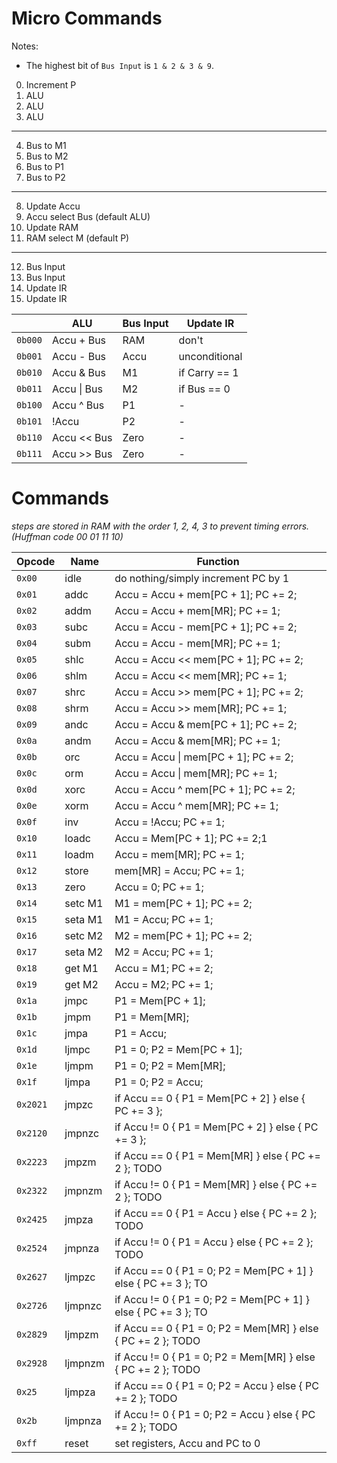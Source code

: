 # Micro Commands

Notes:

- The highest bit of `Bus Input` is `1 & 2 & 3 & 9`.

0. Increment P
1. ALU
2. ALU
3. ALU
---
4. Bus to M1
5. Bus to M2
6. Bus to P1
7. Bus to P2
---
8. Update Accu
9. Accu select Bus (default ALU)
10. Update RAM
11. RAM select M (default P)
---
12. Bus Input
13. Bus Input
14. Update IR
15. Update IR

|           | ALU           | Bus Input | Update IR     |
| --------- | ------------- | --------- | ------------- |
| `0b000`   | Accu + Bus    | RAM       | don't         |
| `0b001`   | Accu - Bus    | Accu      | unconditional |
| `0b010`   | Accu & Bus    | M1        | if Carry == 1 |
| `0b011`   | Accu \| Bus   | M2        | if Bus == 0   |
| `0b100`   | Accu ^ Bus    | P1        | -             |
| `0b101`   | !Accu         | P2        | -             |
| `0b110`   | Accu << Bus   | Zero      | -             |
| `0b111`   | Accu >> Bus   | Zero      | -             |

# Commands

*steps are stored in RAM with the order 1, 2, 4, 3 to prevent timing errors. (Huffman code 00 01 11 10)*

| Opcode   | Name     | Function                                                      |
| -------- | -------- | ------------------------------------------------------------- |
| `0x00`   | idle     | do nothing/simply increment PC by 1                           |
| `0x01`   | addc     | Accu = Accu + mem[PC + 1]; PC += 2;                           |
| `0x02`   | addm     |Accu = Accu + mem[MR]; PC += 1;                                |
| `0x03`   | subc     | Accu = Accu - mem[PC + 1]; PC += 2;                           |
| `0x04`   | subm     | Accu = Accu - mem[MR]; PC += 1;                               |
| `0x05`   | shlc     | Accu = Accu << mem[PC + 1]; PC += 2;                          |
| `0x06`   | shlm     | Accu = Accu << mem[MR]; PC += 1;                              |
| `0x07`   | shrc     | Accu = Accu >> mem[PC + 1]; PC += 2;                          |
| `0x08`   | shrm     | Accu = Accu >> mem[MR]; PC += 1;                              |
| `0x09`   | andc     | Accu = Accu & mem[PC + 1]; PC += 2;                           |
| `0x0a`   | andm     | Accu = Accu & mem[MR]; PC += 1;                               |
| `0x0b`   | orc      | Accu = Accu \| mem[PC + 1]; PC += 2;                          |
| `0x0c`   | orm      | Accu = Accu \| mem[MR]; PC += 1;                              |
| `0x0d`   | xorc     | Accu = Accu ^ mem[PC + 1]; PC += 2;                           |
| `0x0e`   | xorm     | Accu = Accu ^ mem[MR]; PC += 1;                               |
| `0x0f`   | inv      | Accu = !Accu; PC += 1;                                        |
| `0x10`   | loadc    | Accu = Mem[PC + 1]; PC += 2;1                                 |
| `0x11`   | loadm    | Accu = mem[MR]; PC += 1;                                      |
| `0x12`   | store    | mem[MR] = Accu; PC += 1;                                      |
| `0x13`   | zero     | Accu = 0; PC += 1;                                            |
| `0x14`   | setc M1  | M1 = mem[PC + 1]; PC += 2;                                    |
| `0x15`   | seta M1  | M1 = Accu; PC += 1;                                           |
| `0x16`   | setc M2  | M2 = mem[PC + 1]; PC += 2;                                    |
| `0x17`   | seta M2  | M2 = Accu; PC += 1;                                           |
| `0x18`   | get M1   | Accu = M1; PC += 2;                                           |
| `0x19`   | get M2   | Accu = M2; PC += 1;                                           |
| `0x1a`   | jmpc     | P1 = Mem[PC + 1];                                             |
| `0x1b`   | jmpm     | P1 = Mem[MR];                                                 |
| `0x1c`   | jmpa     | P1 = Accu;                                                    |
| `0x1d`   | ljmpc    | P1 = 0; P2 = Mem[PC + 1];                                     |
| `0x1e`   | ljmpm    | P1 = 0; P2 = Mem[MR];                                         |
| `0x1f`   | ljmpa    | P1 = 0; P2 = Accu;                                            |
| `0x2021` | jmpzc    | if Accu == 0 { P1 = Mem[PC + 2] } else { PC += 3 };           |
| `0x2120` | jmpnzc   | if Accu != 0 { P1 = Mem[PC + 2] } else { PC += 3 };           |
| `0x2223` | jmpzm    | if Accu == 0 { P1 = Mem[MR] } else { PC += 2 }; TODO          |
| `0x2322` | jmpnzm   | if Accu != 0 { P1 = Mem[MR] } else { PC += 2 }; TODO          |
| `0x2425` | jmpza    | if Accu == 0 { P1 = Accu } else { PC += 2 }; TODO             |
| `0x2524` | jmpnza   | if Accu != 0 { P1 = Accu } else { PC += 2 }; TODO             |
| `0x2627` | ljmpzc   | if Accu == 0 { P1 = 0; P2 = Mem[PC + 1] } else { PC += 3 }; TO|
| `0x2726` | ljmpnzc  | if Accu != 0 { P1 = 0; P2 = Mem[PC + 1] } else { PC += 3 }; TO|
| `0x2829` | ljmpzm   | if Accu == 0 { P1 = 0; P2 = Mem[MR] } else { PC += 2 }; TODO  |
| `0x2928` | ljmpnzm  | if Accu != 0 { P1 = 0; P2 = Mem[MR] } else { PC += 2 }; TODO  |
| `0x25`   | ljmpza   | if Accu == 0 { P1 = 0; P2 = Accu } else { PC += 2 }; TODO     |
| `0x2b`   | ljmpnza  | if Accu != 0 { P1 = 0; P2 = Accu } else { PC += 2 }; TODO     |
| `0xff`   | reset    | set registers, Accu and PC to 0                               |